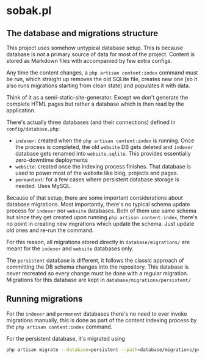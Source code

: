 # sobak.pl

## The database and migrations structure

This project uses somehow untypical database setup. This is because database is _not_
a primary source of data for most of the project. Content is stored as Markdown files
with accompanied by few extra configs.

Any time the content changes, a `php artisan content:index` command must be run, which
straight up removes the old SQLite file, creates new one (so it also runs migrations
starting from clean state) and populates it with data.

Think of it as a semi-static-site-generator. Except we don't generate the complete HTML
pages but rather a database which is then read by the application.

There's actually three databases (and their connections) defined in `config/database.php`:

- `indexer`: created when the `php artisan content:index` is running. Once the process is
  completed, the old `website` DB gets deleted and `indexer` database gets renamed into
  `website.sqlite`. This provides essentially zero-downtime deployments
- `website`: created once the indexing process finishes. That database is used to power most
  of the website like blog, projects and pages.
- `permantent`: for a few cases where persistent database storage is needed. Uses MySQL.

Because of that setup, there are some important considerations about database migrations.
Most importantly, there's no typical schema update process for `indexer` nor `website`
databases. Both of them use same schema but since they get created upon running
`php artisan content:index`, there's no point in creating new migrations which update the
schema. Just update old ones and re-run the command.

For this reason, all migrations stored directly in `database/migrations/` are meant for the 
`indexer` and `website` databases only.

The `persistent` database is different, it follows the classic approach of committing the DB 
schema changes into the repository. This database is never recreated so every change must be
done with a regular migration. Migrations for this database are kept in 
`database/migrations/persistent/`

## Running migrations

For the `indexer` and `permanent` databases there's no need to ever invoke migrations manually,
this is done as part of the content indexing process by the `php artisan content:index` command.

For the persistent database, it's migrated using

```sh
php artisan migrate --database=persistent --path=database/migrations/persistent/
```
